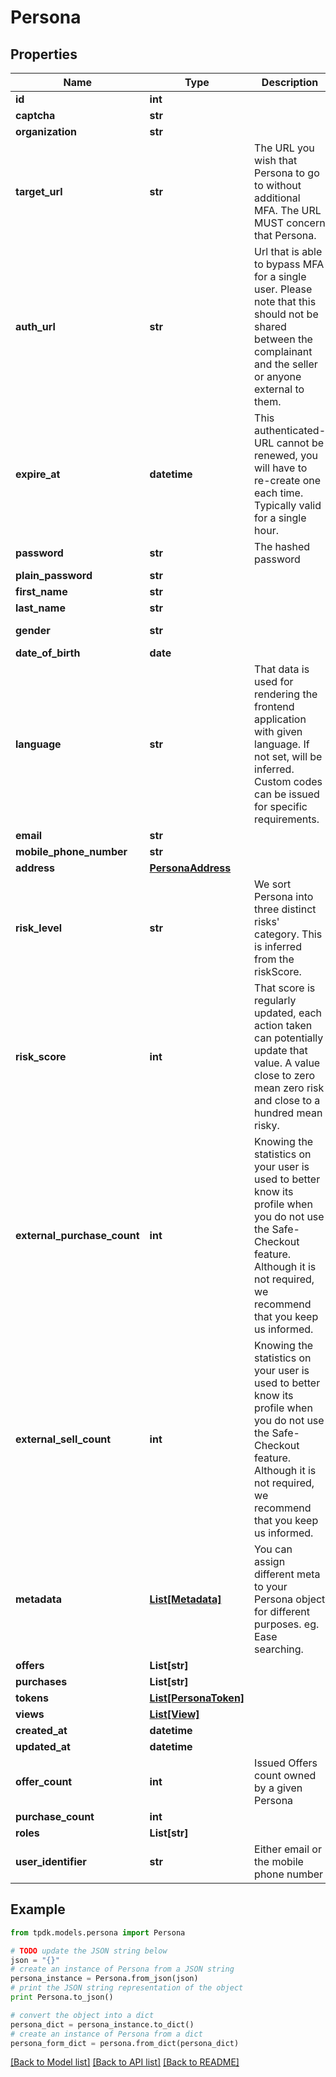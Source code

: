 # Persona



## Properties
Name | Type | Description | Notes
------------ | ------------- | ------------- | -------------
**id** | **int** |  | [optional] [readonly] 
**captcha** | **str** |  | [optional] 
**organization** | **str** |  | [optional] 
**target_url** | **str** | The URL you wish that Persona to go to without additional MFA. The URL MUST concern that Persona. | [optional] 
**auth_url** | **str** | Url that is able to bypass MFA for a single user. Please note that this should not be shared between the complainant and the seller or anyone external to them. | [optional] 
**expire_at** | **datetime** | This authenticated-URL cannot be renewed, you will have to re-create one each time. Typically valid for a single hour. | [optional] 
**password** | **str** | The hashed password | [optional] 
**plain_password** | **str** |  | [optional] 
**first_name** | **str** |  | [optional] 
**last_name** | **str** |  | [optional] 
**gender** | **str** |  | [optional] [default to 'RATHER_NOT_SAY']
**date_of_birth** | **date** |  | [optional] 
**language** | **str** | That data is used for rendering the frontend application with given language. If not set, will be inferred. Custom codes can be issued for specific requirements. | [optional] 
**email** | **str** |  | [optional] 
**mobile_phone_number** | **str** |  | [optional] 
**address** | [**PersonaAddress**](PersonaAddress.md) |  | [optional] 
**risk_level** | **str** | We sort Persona into three distinct risks&#39; category. This is inferred from the riskScore. | [optional] 
**risk_score** | **int** | That score is regularly updated, each action taken can potentially update that value. A value close to zero mean zero risk and close to a hundred mean risky. | [optional] 
**external_purchase_count** | **int** | Knowing the statistics on your user is used to better know its profile when you do not use the Safe-Checkout feature. Although it is not required, we recommend that you keep us informed. | [optional] 
**external_sell_count** | **int** | Knowing the statistics on your user is used to better know its profile when you do not use the Safe-Checkout feature. Although it is not required, we recommend that you keep us informed. | [optional] 
**metadata** | [**List[Metadata]**](Metadata.md) | You can assign different meta to your Persona object for different purposes. eg. Ease searching. | 
**offers** | **List[str]** |  | 
**purchases** | **List[str]** |  | 
**tokens** | [**List[PersonaToken]**](PersonaToken.md) |  | 
**views** | [**List[View]**](View.md) |  | 
**created_at** | **datetime** |  | [optional] [readonly] 
**updated_at** | **datetime** |  | [optional] [readonly] 
**offer_count** | **int** | Issued Offers count owned by a given Persona | [optional] [readonly] 
**purchase_count** | **int** |  | [optional] [readonly] 
**roles** | **List[str]** |  | [optional] [readonly] 
**user_identifier** | **str** | Either email or the mobile phone number | [optional] [readonly] 

## Example

```python
from tpdk.models.persona import Persona

# TODO update the JSON string below
json = "{}"
# create an instance of Persona from a JSON string
persona_instance = Persona.from_json(json)
# print the JSON string representation of the object
print Persona.to_json()

# convert the object into a dict
persona_dict = persona_instance.to_dict()
# create an instance of Persona from a dict
persona_form_dict = persona.from_dict(persona_dict)
```
[[Back to Model list]](../README.md#documentation-for-models) [[Back to API list]](../README.md#documentation-for-api-endpoints) [[Back to README]](../README.md)


